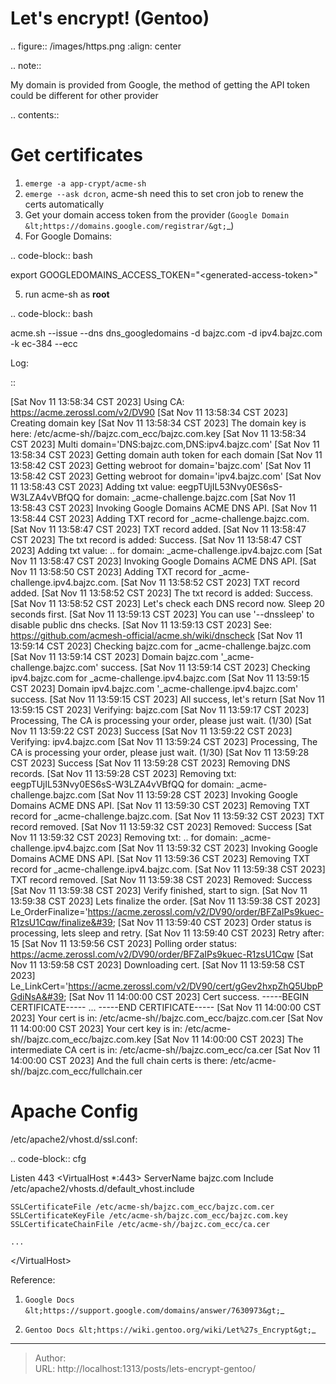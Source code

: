 # Let&#39;s encrypt! (Gentoo)


.. figure:: /images/https.png
  :align: center


.. note::

  My domain is provided from Google, the method of getting the API token could be different for other provider

.. contents::

Get certificates
================

1. ``emerge -a app-crypt/acme-sh``
2. ``emerge --ask dcron``, acme-sh need this to set cron job to renew the certs automatically
3. Get your domain access token from the provider (`Google Domain &lt;https://domains.google.com/registrar/&gt;`_)
4. For Google Domains:

.. code-block:: bash

  export GOOGLEDOMAINS_ACCESS_TOKEN=&#34;&lt;generated-access-token&gt;&#34;

5. run acme-sh as **root**

.. code-block:: bash

  acme.sh --issue --dns dns_googledomains -d bajzc.com -d ipv4.bajzc.com -k ec-384 --ecc

Log:

::

  [Sat Nov 11 13:58:34 CST 2023] Using CA: https://acme.zerossl.com/v2/DV90
  [Sat Nov 11 13:58:34 CST 2023] Creating domain key
  [Sat Nov 11 13:58:34 CST 2023] The domain key is here: /etc/acme-sh//bajzc.com_ecc/bajzc.com.key
  [Sat Nov 11 13:58:34 CST 2023] Multi domain=&#39;DNS:bajzc.com,DNS:ipv4.bajzc.com&#39;
  [Sat Nov 11 13:58:34 CST 2023] Getting domain auth token for each domain
  [Sat Nov 11 13:58:42 CST 2023] Getting webroot for domain=&#39;bajzc.com&#39;
  [Sat Nov 11 13:58:42 CST 2023] Getting webroot for domain=&#39;ipv4.bajzc.com&#39;
  [Sat Nov 11 13:58:43 CST 2023] Adding txt value: eegpTUjIL53Nvy0ES6sS-W3LZA4vVBfQQ for domain:  _acme-challenge.bajzc.com
  [Sat Nov 11 13:58:43 CST 2023] Invoking Google Domains ACME DNS API.
  [Sat Nov 11 13:58:44 CST 2023] Adding TXT record for _acme-challenge.bajzc.com.
  [Sat Nov 11 13:58:47 CST 2023] TXT record added.
  [Sat Nov 11 13:58:47 CST 2023] The txt record is added: Success.
  [Sat Nov 11 13:58:47 CST 2023] Adding txt value: .. for domain:  _acme-challenge.ipv4.bajzc.com
  [Sat Nov 11 13:58:47 CST 2023] Invoking Google Domains ACME DNS API.
  [Sat Nov 11 13:58:50 CST 2023] Adding TXT record for _acme-challenge.ipv4.bajzc.com.
  [Sat Nov 11 13:58:52 CST 2023] TXT record added.
  [Sat Nov 11 13:58:52 CST 2023] The txt record is added: Success.
  [Sat Nov 11 13:58:52 CST 2023] Let&#39;s check each DNS record now. Sleep 20 seconds first.
  [Sat Nov 11 13:59:13 CST 2023] You can use &#39;--dnssleep&#39; to disable public dns checks.
  [Sat Nov 11 13:59:13 CST 2023] See: https://github.com/acmesh-official/acme.sh/wiki/dnscheck
  [Sat Nov 11 13:59:14 CST 2023] Checking bajzc.com for _acme-challenge.bajzc.com
  [Sat Nov 11 13:59:14 CST 2023] Domain bajzc.com &#39;_acme-challenge.bajzc.com&#39; success.
  [Sat Nov 11 13:59:14 CST 2023] Checking ipv4.bajzc.com for _acme-challenge.ipv4.bajzc.com
  [Sat Nov 11 13:59:15 CST 2023] Domain ipv4.bajzc.com &#39;_acme-challenge.ipv4.bajzc.com&#39; success.
  [Sat Nov 11 13:59:15 CST 2023] All success, let&#39;s return
  [Sat Nov 11 13:59:15 CST 2023] Verifying: bajzc.com
  [Sat Nov 11 13:59:17 CST 2023] Processing, The CA is processing your order, please just wait. (1/30)
  [Sat Nov 11 13:59:22 CST 2023] Success
  [Sat Nov 11 13:59:22 CST 2023] Verifying: ipv4.bajzc.com
  [Sat Nov 11 13:59:24 CST 2023] Processing, The CA is processing your order, please just wait. (1/30)
  [Sat Nov 11 13:59:28 CST 2023] Success
  [Sat Nov 11 13:59:28 CST 2023] Removing DNS records.
  [Sat Nov 11 13:59:28 CST 2023] Removing txt: eegpTUjIL53Nvy0ES6sS-W3LZA4vVBfQQ for domain: _acme-challenge.bajzc.com
  [Sat Nov 11 13:59:28 CST 2023] Invoking Google Domains ACME DNS API.
  [Sat Nov 11 13:59:30 CST 2023] Removing TXT record for _acme-challenge.bajzc.com.
  [Sat Nov 11 13:59:32 CST 2023] TXT record removed.
  [Sat Nov 11 13:59:32 CST 2023] Removed: Success
  [Sat Nov 11 13:59:32 CST 2023] Removing txt: .. for domain: _acme-challenge.ipv4.bajzc.com
  [Sat Nov 11 13:59:32 CST 2023] Invoking Google Domains ACME DNS API.
  [Sat Nov 11 13:59:36 CST 2023] Removing TXT record for _acme-challenge.ipv4.bajzc.com.
  [Sat Nov 11 13:59:38 CST 2023] TXT record removed.
  [Sat Nov 11 13:59:38 CST 2023] Removed: Success
  [Sat Nov 11 13:59:38 CST 2023] Verify finished, start to sign.
  [Sat Nov 11 13:59:38 CST 2023] Lets finalize the order.
  [Sat Nov 11 13:59:38 CST 2023] Le_OrderFinalize=&#39;https://acme.zerossl.com/v2/DV90/order/BFZaIPs9kuec-R1zsU1Cqw/finalize&#39;
  [Sat Nov 11 13:59:40 CST 2023] Order status is processing, lets sleep and retry.
  [Sat Nov 11 13:59:40 CST 2023] Retry after: 15
  [Sat Nov 11 13:59:56 CST 2023] Polling order status: https://acme.zerossl.com/v2/DV90/order/BFZaIPs9kuec-R1zsU1Cqw
  [Sat Nov 11 13:59:58 CST 2023] Downloading cert.
  [Sat Nov 11 13:59:58 CST 2023] Le_LinkCert=&#39;https://acme.zerossl.com/v2/DV90/cert/gGev2hxpZhQ5UbpPGdiNsA&#39;
  [Sat Nov 11 14:00:00 CST 2023] Cert success.
  -----BEGIN CERTIFICATE-----
  ...
  -----END CERTIFICATE-----
  [Sat Nov 11 14:00:00 CST 2023] Your cert is in: /etc/acme-sh//bajzc.com_ecc/bajzc.com.cer
  [Sat Nov 11 14:00:00 CST 2023] Your cert key is in: /etc/acme-sh//bajzc.com_ecc/bajzc.com.key
  [Sat Nov 11 14:00:00 CST 2023] The intermediate CA cert is in: /etc/acme-sh//bajzc.com_ecc/ca.cer
  [Sat Nov 11 14:00:00 CST 2023] And the full chain certs is there: /etc/acme-sh//bajzc.com_ecc/fullchain.cer

Apache Config
=============

/etc/apache2/vhost.d/ssl.conf:

.. code-block:: cfg

  Listen 443
  &lt;VirtualHost *:443&gt;
    ServerName bajzc.com
    Include /etc/apache2/vhosts.d/default_vhost.include

    SSLCertificateFile /etc/acme-sh/bajzc.com_ecc/bajzc.com.cer
    SSLCertificateKeyFile /etc/acme-sh/bajzc.com_ecc/bajzc.com.key
    SSLCertificateChainFile /etc/acme-sh//bajzc.com_ecc/ca.cer

    ...

  &lt;/VirtualHost&gt;

Reference:

1. `Google Docs &lt;https://support.google.com/domains/answer/7630973&gt;`_

2. `Gentoo Docs &lt;https://wiki.gentoo.org/wiki/Let%27s_Encrypt&gt;`_


---

> Author:   
> URL: http://localhost:1313/posts/lets-encrypt-gentoo/  

